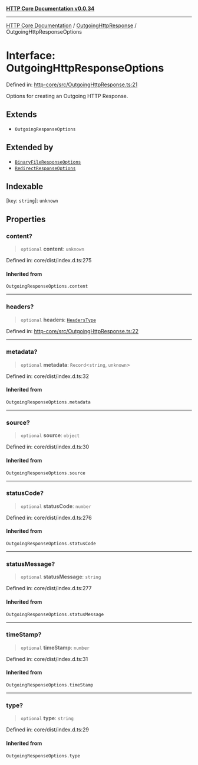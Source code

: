 [**HTTP Core Documentation v0.0.34**](../../README.md)

***

[HTTP Core Documentation](../../modules.md) / [OutgoingHttpResponse](../README.md) / OutgoingHttpResponseOptions

# Interface: OutgoingHttpResponseOptions

Defined in: [http-core/src/OutgoingHttpResponse.ts:21](https://github.com/stonemjs/http-core/blob/16d44b2a21e4f4bf5742d6461b8beebcd7cc1d0b/src/OutgoingHttpResponse.ts#L21)

Options for creating an Outgoing HTTP Response.

## Extends

- `OutgoingResponseOptions`

## Extended by

- [`BinaryFileResponseOptions`](../../BinaryFileResponse/interfaces/BinaryFileResponseOptions.md)
- [`RedirectResponseOptions`](../../RedirectResponse/interfaces/RedirectResponseOptions.md)

## Indexable

\[`key`: `string`\]: `unknown`

## Properties

### content?

> `optional` **content**: `unknown`

Defined in: core/dist/index.d.ts:275

#### Inherited from

`OutgoingResponseOptions.content`

***

### headers?

> `optional` **headers**: [`HeadersType`](../../declarations/type-aliases/HeadersType.md)

Defined in: [http-core/src/OutgoingHttpResponse.ts:22](https://github.com/stonemjs/http-core/blob/16d44b2a21e4f4bf5742d6461b8beebcd7cc1d0b/src/OutgoingHttpResponse.ts#L22)

***

### metadata?

> `optional` **metadata**: `Record`\<`string`, `unknown`\>

Defined in: core/dist/index.d.ts:32

#### Inherited from

`OutgoingResponseOptions.metadata`

***

### source?

> `optional` **source**: `object`

Defined in: core/dist/index.d.ts:30

#### Inherited from

`OutgoingResponseOptions.source`

***

### statusCode?

> `optional` **statusCode**: `number`

Defined in: core/dist/index.d.ts:276

#### Inherited from

`OutgoingResponseOptions.statusCode`

***

### statusMessage?

> `optional` **statusMessage**: `string`

Defined in: core/dist/index.d.ts:277

#### Inherited from

`OutgoingResponseOptions.statusMessage`

***

### timeStamp?

> `optional` **timeStamp**: `number`

Defined in: core/dist/index.d.ts:31

#### Inherited from

`OutgoingResponseOptions.timeStamp`

***

### type?

> `optional` **type**: `string`

Defined in: core/dist/index.d.ts:29

#### Inherited from

`OutgoingResponseOptions.type`
